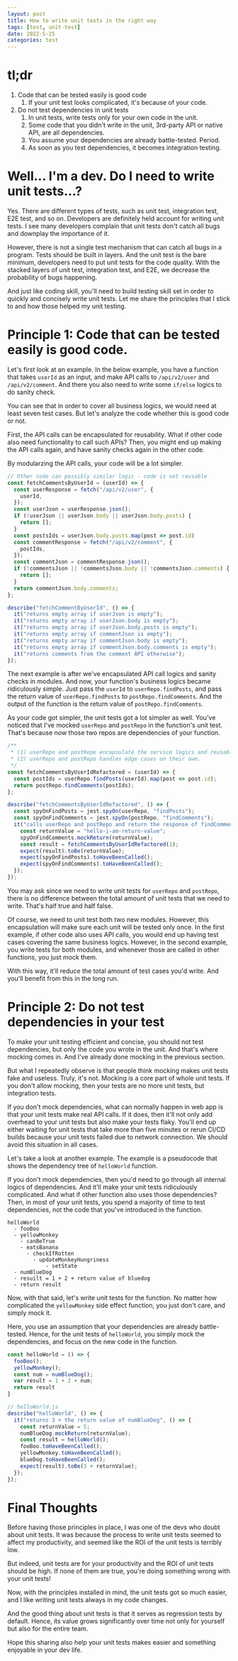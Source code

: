 ```yaml
---
layout: post
title: How to write unit tests in the right way
tags: [test, unit-test]
date: 2022-5-25
categories: test
---
```


# tl;dr
1. Code that can be tested easily is good code
   1. If your unit test looks complicated, it's because of your code.
2. Do not test dependencies in unit tests
   1. In unit tests, write tests only for your own code in the unit.
   2. Some code that you didn't write in the unit, 3rd-party API or native API, are all dependencies.
   3. You assume your dependencies are already battle-tested. Period.
   4. As soon as you test dependencies, it becomes integration testing.

# Well... I'm a dev. Do I need to write unit tests...?
Yes. There are different types of tests, such as unit test, integration test, E2E test, and so on.
Developers are definitely held account for writing unit tests.
I see many developers complain that unit tests don't catch all bugs and downplay the importance of it.

However, there is not a single test mechanism that can catch all bugs in a program.
Tests should be built in layers. And the unit test is the bare minimum,
developers need to put unit tests for the code quality. With the stacked layers of unit test,
integration test, and E2E, we decrease the probability of bugs happening.

And just like coding skill, you'll need to build testing skill set in order to quickly
and concisely write unit tests. Let me share the principles that I stick to and how those
helped my unit testing.

# Principle 1: Code that can be tested easily is good code.
Let's first look at an example. In the below example, you have a function that takes
`userId` as an input, and make API calls to `/api/v2/user` and `/api/v2/comment`.
And there you also need to write some `if/else` logics to do sanity check.

You can see that in order to cover all business logics, we would need at least seven test cases.
But let's analyze the code whether this is good code or not.

First, the API calls can be encapsulated for reusability. What if other code also need
functionality to call such APIs? Then, you might end up making the API calls again,
and have sanity checks again in the other code.

By modularzing the API calls, your code will be a lot simpler.

```js
// Other code can possibly similar logic - code is not reusable
const fetchCommentsByUserId = (userId) => {
  const userResponse = fetch("/api/v2/user", {
    userId,
  });
  const userJson = userResponse.json();
  if (!userJson || userJson.body || userJson.body.posts) {
    return [];
  }
  const postsIds = userJson.body.posts.map(post => post.id)
  const commentResponse = fetch("/api/v2/comment", {
    postIds,
  });
  const commentJson = commentResponse.json();
  if (!commentsJson || !commentsJson.body || !commentsJson.comments) {
    return [];
  }
  return commentJson.body.comments;
};

describe("fetchCommentByUserId", () => {
  it("returns empty array if userJson is empty");
  it("returns empty array if userJson.body is empty");
  it("returns empty array if userJson.body.posts is empty");
  it("returns empty array if commentJson is empty");
  it("returns empty array if commentJson.body is empty");
  it("returns empty array if commentJson.body.comments is empty");
  it("returns comments from the comment API otherwise");
});
```

The next example is after we've encapsulated API call logics and sanity checks in modules.
And now, your function's business logics became ridiculously simple. Just pass the `userId`
to `userRepo.findPosts`, and pass the return value of `userRepo.findPosts` to
`postRepo.findComments`. And the output of the function is the return value of `postRepo.findComments`.

As your code got simpler, the unit tests got a lot simpler as well.
You've noticed that I've mocked `userRepo` and `postRepo` in the function's unit test.
That's because now those two repos are dependencies of your function.

```js
/**
 * (1) userRepo and postRepo encapsulate the service logics and reusable
 * (2) userRepo and postRepo handles edge cases on their own.
 */
const fetchCommentsByUserIdRefactored = (userId) => {
  const postIds = userRepo.findPosts(userId).map(post => post.id);
  return postRepo.findComments(postIds);
};

describe("fetchCommentsByUserIdRefactored", () => {
  const spyOnFindPosts = jest.spyOn(userRepo, "findPosts");
  const spyOnFindComments = jest.spyOn(postRepo, "findComments");
  it("calls userRepo and postRepo and return the response of findComments", () => {
    const returnValue = "hello-i-am-return-value";
    spyOnFindComments.mockReturn(returnValue);
    const result = fetchCommentsByUserIdRefactored(1);
    expect(result).toBe(returnValue);
    expect(spyOnFindPosts).toHaveBeenCalled();
    expect(spyOnFindComments).toHaveBeenCalled();
  });
});
```

You may ask since we need to write unit tests for `userRepo` and `postRepo`,
there is no difference between the total amount of unit tests that we need to write.
That's half true and half false.

Of course, we need to unit test both two new modules. However, this encapsulation will
make sure each unit will be tested only once. In the first example, if other code also uses API calls,
you would end up having test cases covering the same business logics.
However, in the second example, you write tests for both modules, and whenever those are called
in other functions, you just mock them.

With this way, it'll reduce the total amount of test cases you'd write.
And you'll benefit from this in the long run.

# Principle 2: Do not test dependencies in your test
To make your unit testing efficient and concise,
you should not test dependencies, but only the code you wrote in the unit.
And that's where mocking comes in. And I've already done mocking in the previous section.

But what I repeatedly observe is that people think mocking makes unit tests fake and useless.
Truly, it's not.
Mocking is a core part of whole unit tests. If you don't allow mocking,
then your tests are no more unit tests, but integration tests.

If you don't mock dependencies, what can normally happen in web app is that your unit tests
make real API calls. If it does, then it'll not only add overhead to your unit tests
but also make your tests flaky. You'll end up either waiting for unit tests that
take more than five minutes or rerun CI/CD builds because your unit tests failed due
to network connection.
We should avoid this situation in all cases.

Let's take a look at another example. The example is a pseudocode that shows
the dependency tree of `helloWorld` function.

If you don't mock dependencies, then you'd need to go through all internal logics of dependencies.
And it'll make your unit tests ridiculously complicated. And what if other function also uses
those dependencies?
Then, in most of your unit tests, you spend a majority of time to test dependencies,
not the code that you've introduced in the function.

```
helloWorld
  - fooBoo
  - yellowMonkey
    - canBeTrue
    - eatsBanana
      - checkIfRotten
        - updateMonkeyHungriness
            - setState
  - numBlueDog
  - resuilt = 1 + 2 + return value of bluedog
  - return result
```

Now, with that said, let's write unit tests for the function.
No matter how complicated the `yellowMonkey` side effect function, you just don't care,
and simply mock it.

Here, you use an assumption that your dependencies are already battle-tested.
Hence, for the unit tests of `helloWorld`, you simply mock the dependencies, and focus on
the new code in the function.

```js
const helloWorld = () => {
  fooBoo();
  yellowMonkey();
  const num = numBlueDog();
  var result = 1 + 2 + num;
  return result
}

// helloWorld.js
describe("helloWorld", () => {
  it("returns 3 + the return value of numBlueDog", () => {
    const returnValue = 5;
    numBlueDog.mockReturn(returnValue);
    const result = helloWorld();
    fooBoo.toHaveBeenCalled();
    yellowMonkey.toHaveBeenCalled();
    blueDog.toHaveBeenCalled();
    expect(result).toBe(3 + returnValue);
  });
});
```

# Final Thoughts
Before having those principles in place, I was one of the devs who doubt about unit tests.
It was because the process to write unit tests seemed to affect my productivity, and seemed
like the ROI of the unit tests is terribly low.

But indeed, unit tests are for your productivity and the ROI of unit tests should be high.
If none of them are true, you're doing something wrong with your unit tests!

Now, with the principles installed in mind, the unit tests got so much easier, and
I like writing unit tests always in my code changes.

And the good thing about unit tests is that it serves as regression tests by default. 
Hence, its value grows significantly over time not only for yourself but also for the entire team.

Hope this sharing also help your unit tests makes easier and something enjoyable in your dev life.
